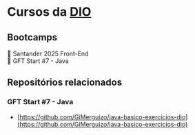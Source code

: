 # Cursos da [DIO](https://web.dio.me/home)

## Bootcamps
:black_square_button: Santander 2025 Front-End <br>
:black_square_button: GFT Start #7 - Java <br>

## Repositórios relacionados
### GFT Start #7 - Java
- [https://github.com/GiMerguizo/java-basico-exercicios-dio](https://github.com/GiMerguizo/java-basico-exercicios-dio)